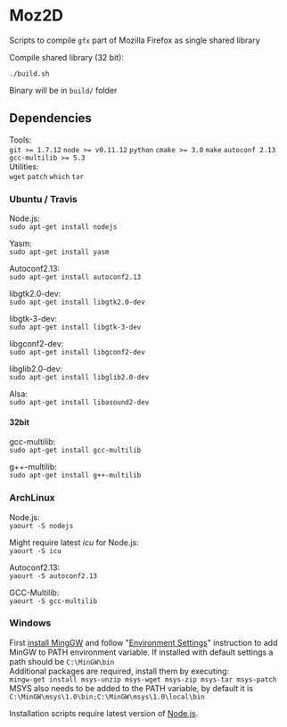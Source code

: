 # Moz2D
Scripts to compile `gfx` part of Mozilla Firefox as single shared library

Compile shared library (32 bit):

`./build.sh`

Binary will be in `build/` folder

## Dependencies
Tools:<br>
`git >= 1.7.12` `node >= v0.11.12` `python` `cmake >= 3.0` `make` `autoconf 2.13` `gcc-multilib >= 5.3`<br>
Utilities:<br>
`wget` `patch` `which` `tar`

### Ubuntu / Travis

Node.js:<br>
`sudo apt-get install nodejs`

Yasm:<br>
`sudo apt-get install yasm`

Autoconf2.13:<br>
`sudo apt-get install autoconf2.13`

libgtk2.0-dev:<br>
`sudo apt-get install libgtk2.0-dev`

libgtk-3-dev:<br>
`sudo apt-get install libgtk-3-dev`

libgconf2-dev:<br>
`sudo apt-get install libgconf2-dev`

libglib2.0-dev:<br>
`sudo apt-get install libglib2.0-dev`

Alsa:<br>
`sudo apt-get install libasound2-dev`

#### 32bit

gcc-multilib:<br>
`sudo apt-get install gcc-multilib`

g++-multilib:<br>
`sudo apt-get install g++-multilib`

### ArchLinux
Node.js:<br>
`yaourt -S nodejs`

Might require latest _icu_ for Node.js:<br>
`yaourt -S icu`

Autoconf2.13:<br>
`yaourt -S autoconf2.13`

GCC-Multilib:<br>
`yaourt -S gcc-multilib`

### Windows

First [install MingGW](https://sourceforge.net/projects/mingw/files/) and follow "[Environment Settings](http://www.mingw.org/wiki/Getting_Started#toc7)" instruction to add MinGW to PATH environment variable. If installed with default settings a path should be `C:\MinGW\bin`<br>
Additional packages are required, install them by executing:<br>
`mingw-get install msys-unzip msys-wget msys-zip msys-tar msys-patch`<br>
MSYS also needs to be added to the PATH variable, by default it is `C:\MinGW\msys\1.0\bin;C:\MinGW\msys\1.0\local\bin`

Installation scripts require latest version of [Node.js](https://nodejs.org/en/).
